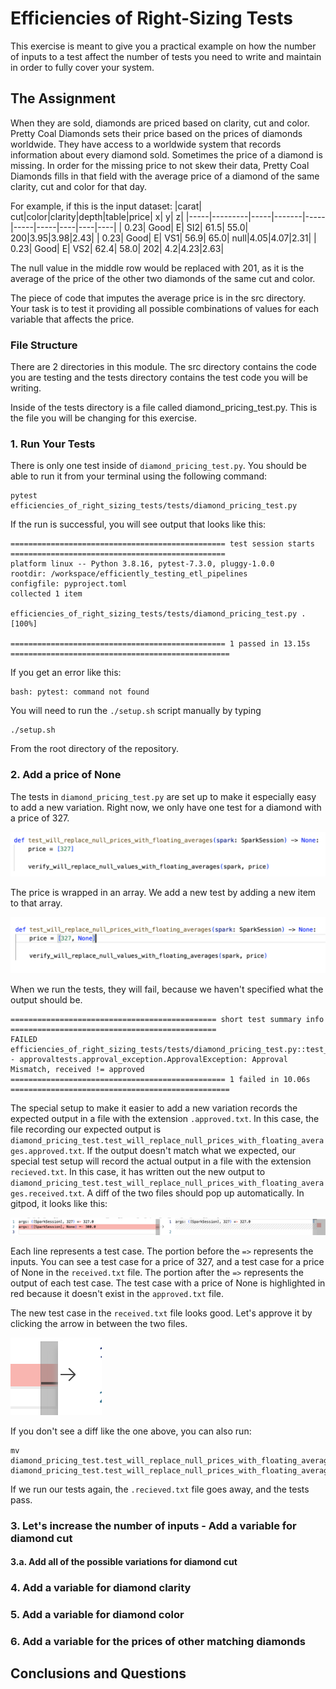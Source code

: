 # Efficiencies of Right-Sizing Tests
This exercise is meant to give you a practical example on how the number of inputs to a test affect the number of tests you need to write and maintain in order to fully cover your system.


## The Assignment
When they are sold, diamonds are priced based on clarity, cut and color. Pretty Coal Diamonds sets their price based on the prices of diamonds worldwide. They have access to a worldwide system that records information about every diamond sold. Sometimes the price of a diamond is missing. In order for the missing price to not skew their data, Pretty Coal Diamonds fills in that field with the average price of a diamond of the same clarity, cut and color for that day.

For example, if this is the input dataset:
|carat|      cut|color|clarity|depth|table|price|   x|   y|   z|
|-----|---------|-----|-------|-----|-----|-----|----|----|----|
| 0.23|     Good|    E|    SI2| 61.5| 55.0|  200|3.95|3.98|2.43|
| 0.23|     Good|    E|    VS1| 56.9| 65.0| null|4.05|4.07|2.31|
| 0.23|     Good|    E|    VS2| 62.4| 58.0|  202| 4.2|4.23|2.63|

The null value in the middle row would be replaced with 201, as it is the average of the price of the other two diamonds of the same cut and color.

The piece of code that imputes the average price is in the src directory. Your task is to test it providing all possible combinations of values for each variable that affects the price.

### File Structure

There are 2 directories in this module. The src directory contains the code you are testing and the tests directory contains the test code you will be writing.

Inside of the tests directory is a file called diamond_pricing_test.py. This is the file you will be changing for this exercise. 

### 1. Run Your Tests

There is only one test inside of `diamond_pricing_test.py`. You should be able to run it from your terminal using the following command:

```
pytest efficiencies_of_right_sizing_tests/tests/diamond_pricing_test.py
```

If the run is successful, you will see output that looks like this:
```
================================================ test session starts ================================================
platform linux -- Python 3.8.16, pytest-7.3.0, pluggy-1.0.0
rootdir: /workspace/efficiently_testing_etl_pipelines
configfile: pyproject.toml
collected 1 item                                                                                                    

efficiencies_of_right_sizing_tests/tests/diamond_pricing_test.py .                                            [100%]

================================================ 1 passed in 13.15s =================================================
```

If you get an error like this:
```
bash: pytest: command not found
```

You will need to run the `./setup.sh` script manually by typing 
```
./setup.sh
```
From the root directory of the repository.

### 2. Add a price of None
The tests in `diamond_pricing_test.py` are set up to make it especially easy to add a new variation. Right now, we only have one test for a diamond with a price of 327.

![Starting Test](images/initial_test.png)

The price is wrapped in an array. We add a new test by adding a new item to that array.

![Two Tests](images/test_with_none.png)

When we run the tests, they will fail, because we haven't specified what the output should be.
```
============================================== short test summary info ==============================================
FAILED efficiencies_of_right_sizing_tests/tests/diamond_pricing_test.py::test_will_replace_null_prices_with_floating_averages - approvaltests.approval_exception.ApprovalException: Approval Mismatch, received != approved
================================================ 1 failed in 10.06s =================================================
```
The special setup to make it easier to add a new variation records the expected output in a file with the extension `.approved.txt`. In this case, the file recording our expected output is `diamond_pricing_test.test_will_replace_null_prices_with_floating_averages.approved.txt`. If the output doesn't match what we expected, our special test setup will record the actual output in a file with the extension `recieved.txt`. In this case, it has written out the new output to `diamond_pricing_test.test_will_replace_null_prices_with_floating_averages.received.txt`. A diff of the two files should pop up automatically. In gitpod, it looks like this:

![First Diff](images/first_diff.png)

Each line represents a test case. The portion before the `=>` represents the inputs. You can see a test case for a price of 327, and a test case for a price of None in the `received.txt` file. The portion after the `=>` represents the output of each test case. The test case with a price of None is highlighted in red because it doesn't exist in the `approved.txt` file.

The new test case in the `received.txt` file looks good. Let's approve it by clicking the arrow in between the two files. 

![arrow](images/arrow.png)

If you don't see a diff like the one above, you can also run:

```
mv diamond_pricing_test.test_will_replace_null_prices_with_floating_averages.received.txt diamond_pricing_test.test_will_replace_null_prices_with_floating_averages.approved.txt
```

If we run our tests again, the `.recieved.txt` file goes away, and the tests pass.

### 3. Let's increase the number of inputs - Add a variable for diamond cut



#### 3.a. Add all of the possible variations for diamond cut
### 4. Add a variable for diamond clarity
### 5. Add a variable for diamond color
### 6. Add a variable for the prices of other matching diamonds
## Conclusions and Questions
